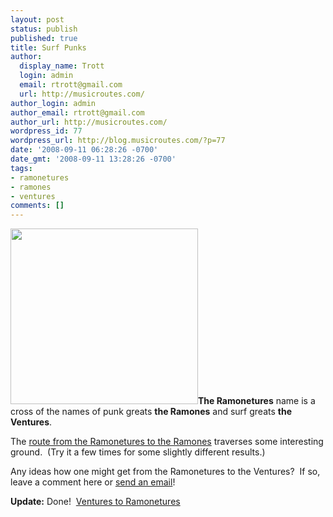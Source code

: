 ```yaml
---
layout: post
status: publish
published: true
title: Surf Punks
author:
  display_name: Trott
  login: admin
  email: rtrott@gmail.com
  url: http://musicroutes.com/
author_login: admin
author_email: rtrott@gmail.com
author_url: http://musicroutes.com/
wordpress_id: 77
wordpress_url: http://blog.musicroutes.com/?p=77
date: '2008-09-11 06:28:26 -0700'
date_gmt: '2008-09-11 13:28:26 -0700'
tags:
- ramonetures
- ramones
- ventures
comments: []
---
```

<p><img class="alignleft size-medium wp-image-80" title="Ramonetures" src="http://blog.musicroutes.com/wp-content/uploads/2008/09/amone-300x281.jpg" alt="" width="300" height="281" /><strong>The Ramonetures</strong> name is a cross of the names of punk greats <strong>the Ramones</strong> and surf greats <strong>the Ventures</strong>.</p>
<p>The <a href="http://musicroutes.com/route.php?musicianName=The+Ramonetures&amp;musicianName2=The+Ramones" target="_blank">route from the Ramonetures to the Ramones</a> traverses some interesting ground.  (Try it a few times for some slightly different results.)</p>
<p>Any ideas how one might get from the Ramonetures to the Ventures?  If so, leave a comment here or <a href="http://musicroutes.com/contact.php" target="_blank">send an email</a>!</p>
<p><strong>Update:</strong> Done!  <a href="http://musicroutes.com/route.php?musicianName=The+Ventures&amp;musicianName2=The+Ramonetures" target="_blank">Ventures to Ramonetures</a></p>
